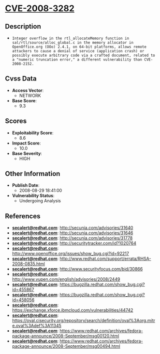 
# [CVE-2008-3282](http://secunia.com/advisories/31640)

## Description

- `Integer overflow in the rtl_allocateMemory function in sal/rtl/source/alloc_global.c in the memory allocator in OpenOffice.org (OOo) 2.4.1, on 64-bit platforms, allows remote attackers to cause a denial of service (application crash) or possibly execute arbitrary code via a crafted document, related to a "numeric truncation error," a different vulnerability than CVE-2008-2152.`

## Cvss Data

- **Access Vector**:
  - NETWORK
- **Base Score**:
  - 9.3

## Scores

- **Exploitability Score**:
  - 8.6
- **Impact Score**:
  - 10.0
- **Base Severity**:
  - HIGH

## Other Information

- **Publish Date**:
  - 2008-08-29 18:41:00
- **Vulnerability Status**:
  - Undergoing Analysis

## References

- **secalert@redhat.com**: http://secunia.com/advisories/31640
- **secalert@redhat.com**: http://secunia.com/advisories/31646
- **secalert@redhat.com**: http://secunia.com/advisories/31778
- **secalert@redhat.com**: http://securitytracker.com/id?1020764
- **secalert@redhat.com**: http://www.openoffice.org/issues/show_bug.cgi?id=92217
- **secalert@redhat.com**: http://www.redhat.com/support/errata/RHSA-2008-0835.html
- **secalert@redhat.com**: http://www.securityfocus.com/bid/30866
- **secalert@redhat.com**: http://www.vupen.com/english/advisories/2008/2449
- **secalert@redhat.com**: https://bugzilla.redhat.com/show_bug.cgi?id=455867
- **secalert@redhat.com**: https://bugzilla.redhat.com/show_bug.cgi?id=458056
- **secalert@redhat.com**: https://exchange.xforce.ibmcloud.com/vulnerabilities/44742
- **secalert@redhat.com**: https://oval.cisecurity.org/repository/search/definition/oval%3Aorg.mitre.oval%3Adef%3A11345
- **secalert@redhat.com**: https://www.redhat.com/archives/fedora-package-announce/2008-September/msg00120.html
- **secalert@redhat.com**: https://www.redhat.com/archives/fedora-package-announce/2008-September/msg00494.html
